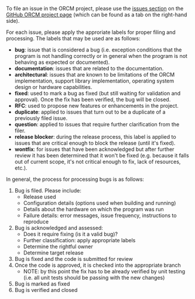 To file an issue in the ORCM project, please use the [issues section](https://github.com/open-mpi/orcm/issues) on the [GitHub ORCM project page](https://github.com/open-mpi/orcm) (which can be found as a tab on the right-hand side).

For each issue, please apply the approriate labels for proper filing and processing.  The labels that may be used are as follows:

* **bug**: issue that is considered a bug (i.e. exception conditions that the program is not handling correctly or in general when the program is not behaving as expected or documented).
* **documentation**: issues that are related to the documentation.
* **architectural**: issues that are known to be limitations of the ORCM implementation, support library implementation, operating system design or hardware capabilities.
* **fixed**: used to mark a bug as fixed (but still waiting for validation and approval).  Once the fix has been verified, the bug will be closed.
* **RFC**: used to propose new features or enhancements in the project.
* **duplicate**: applied to issues that turn out to be a duplicate of a previously filed issue.
* **question**: applied to issues that require further clarification from the filer.
* **release blocker**: during the release process, this label is applied to issues that are critical enough to block the release (until it's fixed).
* **wontfix**: for issues that have been acknowledged but after further review it has been determined that it won't be fixed (e.g. because it falls out of current scope, it's not critical enough to fix, lack of resources, etc.).

In general, the process for processing bugs is as follows:

1. Bug is filed.  Please include:
    * Release used
    * Configuration details (options used when building and running)
    * Details about the hardware on which the program was run
    * Failure details: error messages, issue frequency, instructions to reproduce
2. Bug is acknowledged and assessed:
    * Does it require fixing (is it a valid bug)?
    * Further classification: apply appropriate labels
    * Determine the rightful owner
    * Determine target release
3. Bug is fixed and the code is submitted for review
4. Once the code is approved, it is checked into the appropriate branch
    * NOTE: by this point the fix has to be already verified by unit testing (i.e. all unit tests should be passing with the new changes)
5. Bug is marked as fixed
6. Bug is verified and closed
